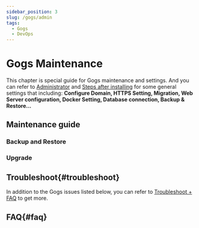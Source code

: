 ```yaml
---
sidebar_position: 3
slug: /gogs/admin
tags:
  - Gogs
  - DevOps
---
```


# Gogs Maintenance

This chapter is special guide for Gogs maintenance and settings. And you can refer to [Administrator](../administrator) and [Steps after installing](../install/setup) for some general settings that including: **Configure Domain, HTTPS Setting, Migration, Web Server configuration, Docker Setting, Database connection, Backup & Restore...**  

## Maintenance guide

### Backup and Restore

### Upgrade

## Troubleshoot{#troubleshoot}

In addition to the Gogs issues listed below, you can refer to [Troubleshoot + FAQ](../troubleshoot) to get more.  

## FAQ{#faq}